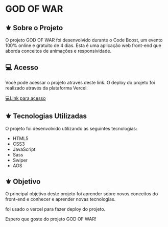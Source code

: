 # GOD OF WAR

## ⚜️ Sobre o Projeto

O projeto GOD OF WAR foi desenvolvido durante o Code Boost, um evento 100% online e gratuito de 4 dias. Esta é uma aplicação web front-end que aborda conceitos de animações e responsividade.

## 💻 Acesso

Você pode acessar o projeto através deste link. O deploy do projeto foi realizado através da plataforma Vercel.

<a href="https://god-of-war-nu.vercel.app/"> 💻Link para acesso </a>

## ⚜️ Tecnologias Utilizadas

O projeto foi desenvolvido utilizando as seguintes tecnologias:

- HTML5
- CSS3
- JavaScript
- Sass
- Swiper
- AOS

## ⚜️ Objetivo

O principal objetivo deste projeto foi aprender sobre novos conceitos do front-end e conhecer e aprender novas tecnologias.


 
<p> foi usado o vercel para fazer deploy do projeto.</p>

Espero que goste do projeto GOD OF WAR!

